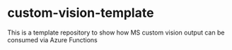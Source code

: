 # custom-vision-template
This is a template repository to show how MS custom vision output can be consumed via Azure Functions
